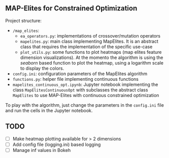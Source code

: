 ## MAP-Elites for Constrained Optimization

Project structure:

- `/map_elites`:
	- `ea_operators.py`: implementations of crossover/mutation operators
	- `mapelites.py`: main class implementing MapElites. It is an abstract class that requires the implementation of the specific use-case
	- `plot_utils.py`: some functions to plot heatmaps (map elites feature dimension visualizations). At the momento the algorithm is using the *seaborn* based function to plot the heatmap, using a logarithm scale to display the colors.
- `config.ini`: configuration parameters of the MapElites algorithm
- `functions.py`: helper file implementing continuous functions
- `mapelites_continuous_opt.ipynb`: Jupyter notebook implementing the class `MapElitesContinuousOpt` with subclasses the abstract class `MapElites` to use MAP-Elites with continuous constrained optimization

To play with the algorithm, just change the parameters in the `config.ini` file and run the cells in the Jupyter notebook.

## TODO

- [ ] Make heatmap plotting available for > 2 dimensions
- [ ] Add config file (logging.ini) based logging
- [ ] Manage inf values in Bokeh